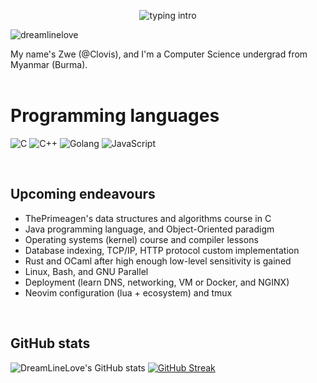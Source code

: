 <p align="center">
<img src="https://readme-typing-svg.herokuapp.com?color=08CE90&center=true&vCenter=true&lines=My+name's+Clovis;" alt="typing intro">
</p>
<p align="left"> <img src="https://komarev.com/ghpvc/?username=dreamlinelove&label=Profile%20views&color=0e75b6&style=flat-square" alt="dreamlinelove" /></p>

My name's Zwe (@Clovis), and I'm a Computer Science undergrad from Myanmar (Burma).
<br>
<br>

<!---
- 🔎 I'm interested in any kind of work — including open-source and non-profit.
- 💻 I'm a novice engineer fascinated by computer science, technology, history and the web.
- 🈯 Based in Burma, English: professional capacity, German: beginner.
- 👨‍🎓 I'm an undergraduate student studying **Computer Science** 💻.
- 👉🏻 Reach me at  📩 zwenyanzaw@protonmail.com and on
<a href="https://linkedin.com/dreamlinelove" target="blank"><img align="center" src="https://img.shields.io/badge/Linkedin-0072b1.svg?style=for-the-badge&logo=LinkedIn&logoColor=white" alt="DreamLiveLove's LinkedIn Account" /></a>
- 💬 Feel free to hit me up any time 😉! 
<br>
<br>
--->

<!--
# Tools and Experience
--->
# Programming languages
<p>
  <!--
    <img src="https://img.shields.io/badge/TypeScript-3178C6.svg?style=for-the-badge&logo=TypeScript&logoColor=white" alt="TypeScript">
    <img src="https://img.shields.io/badge/Python-14354C?style=for-the-badge&logo=python&logoColor=white" alt="Python">
    <img src="https://img.shields.io/badge/Rust-000000?style=for-the-badge&logo=rust&logoColor=white" alt="Rust">
    <img src="https://img.shields.io/badge/HTML5-E34F26?style=for-the-badge&logo=html5&logoColor=white" alt="HTML5">
  --->
  <img src="https://img.shields.io/badge/C-00599C?style=for-the-badge&logo=c&logoColor=white" alt="C">
  <img src="https://img.shields.io/badge/C%2B%2B-00599C?style=for-the-badge&logo=c%2B%2B&logoColor=white" alt="C++">
  <img src="https://img.shields.io/badge/Go-00ADD8?style=for-the-badge&logo=go&logoColor=white" alt="Golang">
  <img src="https://img.shields.io/badge/JavaScript-F7DF1E.svg?style=for-the-badge&logo=JavaScript&logoColor=black" alt="JavaScript">
</p>
<br>

<!--
# Tools 
<p>
  <img src="https://img.shields.io/badge/Docker-white?style=for-the-badge&logo=docker&logoColor=white&color=blue">
  <img src="https://img.shields.io/badge/Git-000000?style=for-the-badge&logo=git&logoColor=white" alt="Rust">
</p>
<br>
--->

<!--
### Goals
- Learn to use Linux, basic and popular Linux utilities (including command-line-only Linux).
- Writing protocols that are often taken for granted from scratch in C (including TCP, HTTP, and makeshift database)
- C programming language and concurrent programming in C
- Starting from simple databases like SQLLite to PostgresSQL
- Low-level programs like Compilers and Kernels in C
- After being exposed to a lot of low-level stuff, learn Rust
- A host of other development tools such as Tmux, Lua configuration with Neovim, Docker, and site-level CI/CD.
- Networking at a high level and hosting a server/website.
- Java programming language, OOP patterns, and if possible, a small web app hosted from start to finish (in Java)
--->

<!--
### Overall Goals
- Learn to use Linux as a server environment as well as your development environment
- Development tools such as Docker, CI/CD, Tmux annd Neovim configuration
- C programming language and its quirks
- Data structures and algorithms in C
- Concurrency and parallelism in C
- Learn how to write operating system and language stuff with C (and understand many low-level details)
- Implement protocols that are taken for granted from scratch in C (including TCP, HTTP, and a makeshift database)
- Implement networking at a high level and host a server/website from start to finish
- Databases from simple to advanced
- Java programming language and Go programming language
- Learn modern web development techniques and implement them in Java or Go
--->

<!--
### Overlook
- Linux, and development tools
- C programming language
- Data structures and algorithms in C
- Concurrency and paralleism in C
- Protocols in C (including networking)
- Compiler class in C
- Operating systems class in C
- Java programming language
- High-level networking and deployment from start to finish 
- Databases from simple to advanced
- Learn web development practices 
--->
  
## Upcoming endeavours
<!--
- Regex CLI tool rewritten in Go
- A simple kernel loaded by GRUB on a VM
- Networking from scratch (Go and C/C++)
- Simple web apps in Java and Go (including SQL)
- Deployment (linux on VM and on Docker)
- De-abstractification of concepts usually taken for granted
--->
- ThePrimeagen's data structures and algorithms course in C
- Java programming language, and Object-Oriented paradigm
- Operating systems (kernel) course and compiler lessons
- Database indexing, TCP/IP, HTTP protocol custom implementation 
- Rust and OCaml after high enough low-level sensitivity is gained
- Linux, Bash, and GNU Parallel
- Deployment (learn DNS, networking, VM or Docker, and NGINX)
- Neovim configuration (lua + ecosystem) and tmux
<br>

## GitHub stats

![DreamLineLove's GitHub stats](https://github-readme-stats.vercel.app/api?username=dreamlinelove&theme=tokyonight)
[![GitHub Streak](http://github-readme-streak-stats.herokuapp.com?user=DreamLineLove&theme=dark)](https://git.io/streak-stats)
